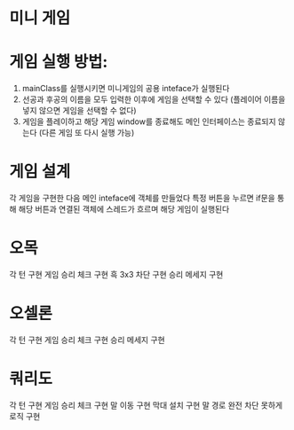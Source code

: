 # 미니 게임

# 게임 실행 방법: 
1. mainClass를 실행시키면 미니게임의 공용 inteface가 실행된다
2. 선공과 후공의 이름을 모두 입력한 이후에 게임을 선택할 수 있다 (플레이어 이름을 넣지 않으면 게임을 선택할 수 없다)
3. 게임을 플레이하고 해당 게임 window를 종료해도 메인 인터페이스는 종료되지 않는다 (다른 게임 또 다시 실행 가능)

# 게임 설계
각 게임을 구현한 다음 메인 inteface에 객체를 만들었다
특정 버튼을 누르면 if문을 통해 해당 버튼과 연결된 객체에 스레드가 흐르며 해당 게임이 실행된다

# 오목
각 턴 구현
게임 승리 체크 구현
흑 3x3 차단 구현
승리 메세지 구현

# 오셀론
각 턴 구현
게임 승리 체크 구현
승리 메세지 구현

# 쿼리도
각 턴 구현
게임 승리 체크 구현
말 이동 구현
막대 설치 구현
말 경로 완전 차단 못하게 로직 구현
